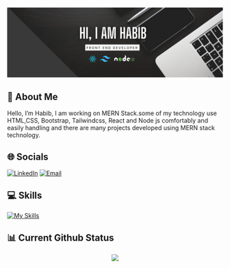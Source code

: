 ![The San Juan Mountains are beautiful!](https://raw.githubusercontent.com/HabibMia2121/HabibMia2121/main/assets/image/github-banner-p.jpg "San Juan Mountains")


## 📝 About Me

Hello, I’m Habib, I am working on MERN Stack.some of my technology use HTML,CSS, Bootstrap, Tailwindcss, React and Node js  comfortably and easily handling and there are many projects developed using MERN stack technology.

## 🌐 Socials

[![LinkedIn](https://img.shields.io/badge/LinkedIn-%230077B5.svg?logo=linkedin&logoColor=white)](https://www.linkedin.com/in/habib2121/)
 [![Email](https://img.shields.io/badge/Email-green)](mailto:habibmia21021@gmail.com)
  
## 💻 Skills

[![My Skills](https://skillicons.dev/icons?i=,html,css,bootstrap,tailwindcss,js,react,nodejs,express,firebase,mongodb,vscode,git,github,figma)](https://skillicons.dev)

## 📊 Current Github Status

<div align="center">
  
  ![](http://github-profile-summary-cards.vercel.app/api/cards/profile-details?username=HabibMia2121&theme=darcula)
  
</div>


